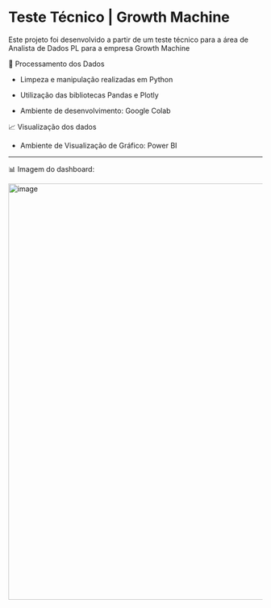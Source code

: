 # Teste Técnico | Growth Machine 

Este projeto foi desenvolvido a partir de um teste técnico para a área de Analista de Dados PL para a empresa Growth Machine

🔧 Processamento dos Dados

- Limpeza e manipulação realizadas em Python

- Utilização das bibliotecas Pandas e Plotly

- Ambiente de desenvolvimento: Google Colab
  
📈 Visualização dos dados
- Ambiente de Visualização de Gráfico: Power BI
-------------------------------
📊 Imagem do dashboard:

<img width="644" height="826" alt="image" src="https://github.com/user-attachments/assets/b571fb40-4a78-4915-8a60-70a1a52fe6f5" />






